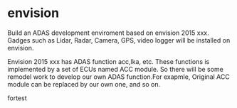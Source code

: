 # envision

Build an ADAS development enviroment based on envision 2015 xxx. Gadges such as Lidar, Radar, Camera, GPS,  video logger will be installed  on envision.

Envision 2015 xxx has  ADAS function acc,lka, etc. These functions is implemented by a set of ECUs named ACC module.  So there will be some remodel work to develop our own ADAS function.For exapmle, Original ACC module can be replaced by our own one, and so on.





fortest

